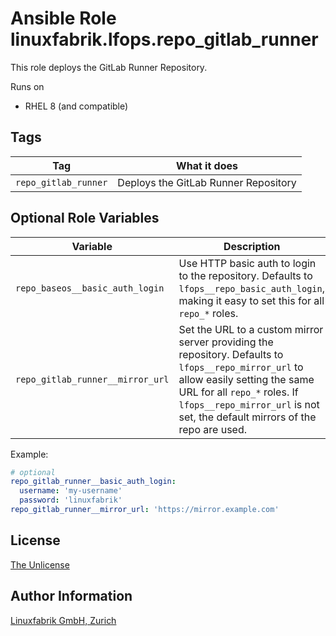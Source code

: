 # Ansible Role linuxfabrik.lfops.repo_gitlab_runner

This role deploys the GitLab Runner Repository.

Runs on

* RHEL 8 (and compatible)


## Tags

| Tag                  | What it does                         |
| ---                  | ------------                         |
| `repo_gitlab_runner` | Deploys the GitLab Runner Repository |


## Optional Role Variables

| Variable | Description | Default Value |
| -------- | ----------- | ------------- |
| `repo_baseos__basic_auth_login` | Use HTTP basic auth to login to the repository. Defaults to `lfops__repo_basic_auth_login`, making it easy to set this for all `repo_*` roles. | `{{ lfops__repo_basic_auth_login \| default("") }}` |
| `repo_gitlab_runner__mirror_url` | Set the URL to a custom mirror server providing the repository. Defaults to `lfops__repo_mirror_url` to allow easily setting the same URL for all `repo_*` roles. If `lfops__repo_mirror_url` is not set, the default mirrors of the repo are used. | `'{{ lfops__repo_mirror_url \| default("") }}'` |

Example:
```yaml
# optional
repo_gitlab_runner__basic_auth_login:
  username: 'my-username'
  password: 'linuxfabrik'
repo_gitlab_runner__mirror_url: 'https://mirror.example.com'
```


## License

[The Unlicense](https://unlicense.org/)


## Author Information

[Linuxfabrik GmbH, Zurich](https://www.linuxfabrik.ch)
